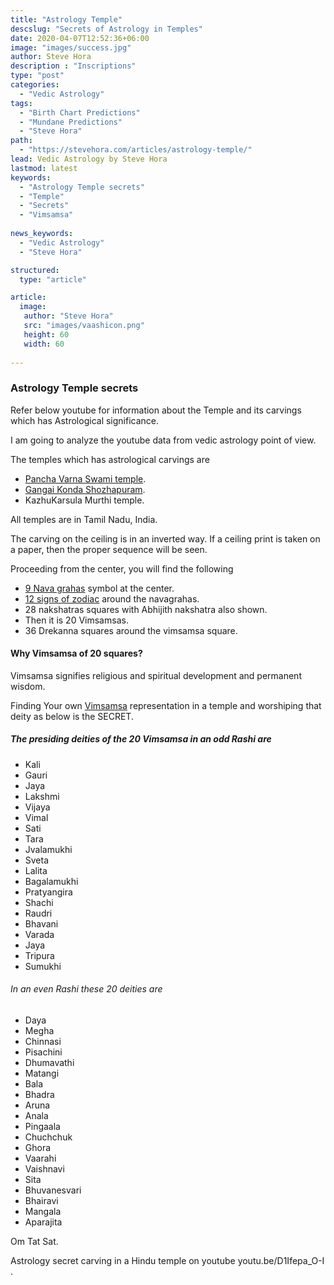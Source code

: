 ```yaml
---
title: "Astrology Temple"
descslug: "Secrets of Astrology in Temples"
date: 2020-04-07T12:52:36+06:00
image: "images/success.jpg"
author: Steve Hora
description : "Inscriptions"
type: "post"
categories: 
  - "Vedic Astrology"
tags:
  - "Birth Chart Predictions"
  - "Mundane Predictions"
  - "Steve Hora"
path:
  - "https://stevehora.com/articles/astrology-temple/"
lead: Vedic Astrology by Steve Hora
lastmod: latest 
keywords:
  - "Astrology Temple secrets"
  - "Temple"
  - "Secrets"
  - "Vimsamsa"
  
news_keywords:
  - "Vedic Astrology"
  - "Steve Hora"

structured:
  type: "article"

article:
  image:
   author: "Steve Hora"
   src: "images/vaashicon.png"
   height: 60
   width: 60
  
---
```


### Astrology Temple secrets

Refer below youtube for information about the Temple and its carvings which has
Astrological significance.

I am going to analyze the youtube data from vedic astrology point of view.

The temples which has astrological carvings are
* [Pancha Varna Swami temple](https://en.wikipedia.org/wiki/Panchavarnaswamy_Temple).
* [Gangai Konda Shozhapuram](https://ariyalur.nic.in/tourist-place/gangaikonda-cholapuram/).
* KazhuKarsula Murthi temple.

All temples are in Tamil Nadu, India.

The carving on the ceiling is in an inverted way. If a ceiling print is taken on a paper, then
the proper sequence will be seen.

Proceeding from the center, you will find the following

* [9 Nava grahas](/articles/nava-grahas/) symbol at the center.
* [12 signs of zodiac](/articles/vedic-astrology-meaning/) around the navagrahas.
* 28 nakshatras squares with Abhijith nakshatra also shown.
* Then it is 20 Vimsamsas.
* 36 Drekanna squares around the vimsamsa square.

#### Why Vimsamsa of 20 squares?

 Vimsamsa signifies religious and spiritual development and permanent wisdom.

 Finding Your own [Vimsamsa](https://astrozing.com/vimsamsa-divisional-horoscope-or-varga-birth-chart/) representation in a temple and worshiping that deity as below
 is the SECRET.

##### The presiding deities of the 20 Vimsamsa in an odd Rashi are

* Kali
* Gauri
* Jaya
* Lakshmi
* Vijaya
* Vimal
* Sati
* Tara
* Jvalamukhi
* Sveta
* Lalita
* Bagalamukhi
* Pratyangira
* Shachi
* Raudri
* Bhavani
* Varada
* Jaya
* Tripura
* Sumukhi

###### In an even Rashi these 20 deities are

* Daya
* Megha
* Chinnasi
* Pisachini
* Dhumavathi
* Matangi
* Bala
* Bhadra
* Aruna
* Anala
* Pingaala
* Chuchchuk
* Ghora
* Vaarahi
* Vaishnavi
* Sita
* Bhuvanesvari
* Bhairavi
* Mangala
* Aparajita

Om Tat Sat.

Astrology secret carving in a Hindu temple on youtube youtu.be/D1Ifepa_O-I .
